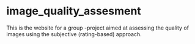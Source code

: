 # image_quality_assesment
This is the website for a group -project aimed at assessing the quality of images using the subjective (rating-based) approach.
